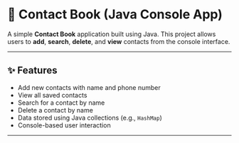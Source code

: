# 📒 Contact Book (Java Console App)

A simple **Contact Book** application built using Java. This project allows users to **add**, **search**, **delete**, and **view** contacts from the console interface.

---

## ✨ Features

- Add new contacts with name and phone number
- View all saved contacts
- Search for a contact by name
- Delete a contact by name
- Data stored using Java collections (e.g., `HashMap`)
- Console-based user interaction

---


